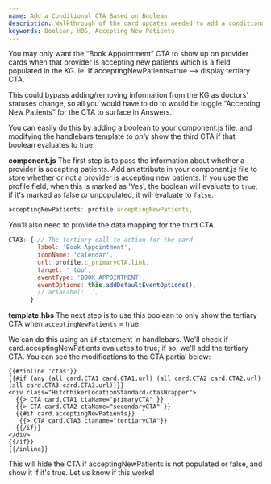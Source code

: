 ```yaml
---
name: Add a Conditional CTA Based on Boolean
description: Walkthrough of the card updates needed to add a conditional CTA.
keywords: Boolean, HBS, Accepting New Patients
---
```

You may only want the “Book Appointment” CTA to show up on provider cards when that provider is accepting new patients which is a field populated in the KG. ie. If acceptingNewPatients=true --> display tertiary CTA.

This could bypass adding/removing information from the KG as doctors’ statuses change, so all you would have to do to would be toggle “Accepting New Patients” for the CTA to surface in Answers.

You can easily do this by adding a boolean to your component.js file, and modifying the handlebars template to *only* show the third CTA if that boolean evaluates to true.

**component.js**
The first step is to pass the information about whether a provider is accepting patients. Add an attribute in your component.js file to store whether or not a provider is accepting new patients. If you use the profile field, when this is marked as 'Yes', the boolean will evaluate to `true`; if it's marked as false *or* unpopulated, it will evaluate to `false`.
```js
acceptingNewPatients: profile.acceptingNewPatients,
```

You'll also need to provide the data mapping for the third CTA.
```js
CTA3: { // The tertiary call to action for the card
        label: 'Book Appointment',
        iconName: 'calendar',
        url: profile.c_primaryCTA.link,
        target: '_top',
        eventType: 'BOOK_APPOINTMENT',
        eventOptions: this.addDefaultEventOptions(),
        // ariaLabel: '',
      }
```

**template.hbs**
The next step is to use this boolean to only show the tertiary CTA when `acceptingNewPatients` = true.

We can do this using an `if` statement in handlebars. We'll check if card.acceptingNewPatients evaluates to true; if so, we'll add the tertiary CTA. You can see the modifications to the CTA partial below:
```
{{#*inline 'ctas'}}
{{#if (any (all card.CTA1 card.CTA1.url) (all card.CTA2 card.CTA2.url)(all card.CTA3 card.CTA3.url))}}
<div class="HitchhikerLocationStandard-ctasWrapper">
  {{> CTA card.CTA1 ctaName="primaryCTA" }}
  {{> CTA card.CTA2 ctaName="secondaryCTA" }}
  {{#if card.acceptingNewPatients}}
   {{> CTA card.CTA3 ctaname="tertiaryCTA"}}
  {{/if}}
</div>
{{/if}}
{{/inline}}
```

This will hide the CTA if acceptingNewPatients is not populated or false, and show it if it's true. Let us know if this works!